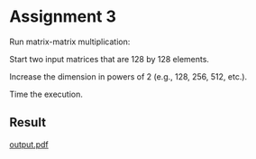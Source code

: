 # Assignment 3

Run matrix-matrix multiplication:

Start two input matrices that are 128 by 128 elements.

Increase the dimension in powers of 2 (e.g., 128, 256, 512, etc.). 

Time the execution.

## Result
[output.pdf](results%2Foutput.pdf)